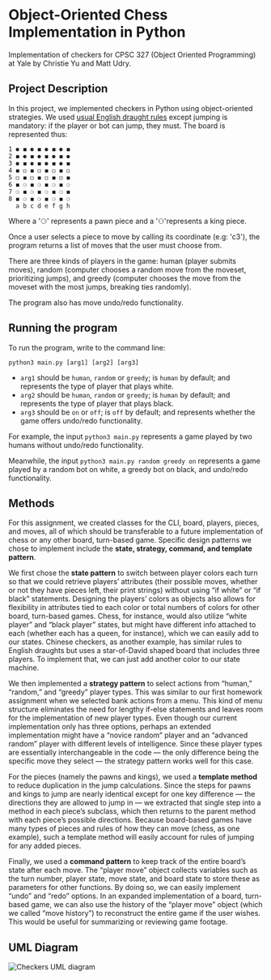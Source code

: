 # Object-Oriented Chess Implementation in Python
Implementation of checkers for CPSC 327 (Object Oriented Programming) at Yale by Christie Yu and Matt Udry.

## Project Description

In this project, we implemented checkers in Python using object-oriented strategies. We used [usual English draught rules](https://en.wikipedia.org/wiki/English_draughts) except jumping is mandatory: if the player or bot can jump, they must. The board is represented thus:

    1 ⚈ ◼ ⚈ ◼ ⚈ ◼ ⚈ ◼
    2 ◼ ⚈ ◼ ⚈ ◼ ⚈ ◼ ⚈
    3 ⚈ ◼ ⚈ ◼ ⚈ ◼ ⚈ ◼
    4 ◼ ◻ ◼ ◻ ◼ ◻ ◼ ◻
    5 ◻ ◼ ◻ ◼ ◻ ◼ ◻ ◼
    6 ◼ ⚆ ◼ ⚆ ◼ ⚆ ◼ ⚆
    7 ⚆ ◼ ⚆ ◼ ⚆ ◼ ⚆ ◼
    8 ◼ ⚆ ◼ ⚆ ◼ ⚆ ◼ ⚆
      a b c d e f g h
      
Where a '⚆' represents a pawn piece and a '⚇'represents a king piece.

Once a user selects a piece to move by calling its coordinate (e.g: 'c3'), the program returns a list of moves that the user must choose from.

There are three kinds of players in the game: human (player submits moves), random (computer chooses a random move from the moveset, prioritizing jumps), and greedy (computer chooses the move from the moveset with the most jumps, breaking ties randomly).

The program also has move undo/redo functionality.

## Running the program

To run the program, write to the command line:

`python3 main.py [arg1] [arg2] [arg3]`

* `arg1` should be `human`, `random` or `greedy`; is `human` by default; and represents the type of player that plays white.
* `arg2` should be `human`, `random` or `greedy`; is `human` by default; and represents the type of player that plays black.
* `arg3` should be `on` or `off`; is `off` by default; and represents whether the game offers undo/redo functionality.

For example, the input `python3 main.py` represents a game played by two humans without undo/redo functionality.

Meanwhile, the input `python3 main.py random greedy on` represents a game played by a random bot on white, a greedy bot on black, and undo/redo functionality.


## Methods

For this assignment, we created classes for the CLI, board, players, pieces, and moves, all of which should be transferable to a future implementation of chess or any other board, turn-based game. Specific design patterns we chose to implement include the **state, strategy, command, and template pattern**.

We first chose the **state pattern** to switch between player colors each turn so that we could retrieve players’ attributes (their possible moves, whether or not they have pieces left, their print strings) without using “if white” or “if black” statements. Designing the players’ colors as objects also allows for flexibility in attributes tied to each color or total numbers of colors for other board, turn-based games. Chess, for instance, would also utilize “white player” and “black player” states, but might have different info attached to each (whether each has a queen, for instance), which we can easily add to our states. Chinese checkers, as another example, has similar rules to English draughts but uses a star-of-David shaped board that includes three players. To implement that, we can just add another color to our state machine.

We then implemented a **strategy pattern** to select actions from “human,” “random,” and “greedy” player types. This was similar to our first homework assignment when we selected bank actions from a menu. This kind of menu structure eliminates the need for lengthy if-else statements and leaves room for the implementation of new player types. Even though our current implementation only has three options, perhaps an extended implementation might have a “novice random” player and an “advanced random” player with different levels of intelligence. Since these player types are essentially interchangeable in the code — the only difference being the specific move they select — the strategy pattern works well for this case.

For the pieces (namely the pawns and kings), we used a **template method** to reduce duplication in the jump calculations. Since the steps for pawns and kings to jump are nearly identical except for one key difference — the directions they are allowed to jump in — we extracted that single step into a method in each piece’s subclass, which then returns to the parent method with each piece’s possible directions. Because board-based games have many types of pieces and rules of how they can move (chess, as one example), such a template method will easily account for rules of jumping for any added pieces.

Finally, we used a **command pattern** to keep track of the entire board’s state after each move. The “player move” object collects variables such as the turn number, player state, move state, and board state to store these as parameters for other functions. By doing so, we can easily implement “undo” and “redo” options. In an expanded implementation of a board, turn-based game, we can also use the history of the “player move” object (which we called “move history”) to reconstruct the entire game if the user wishes. This would be useful for summarizing or reviewing game footage.

## UML Diagram
![Checkers UML diagram](https://user-images.githubusercontent.com/43098796/117768323-3989ac00-b200-11eb-9097-19788a522fd0.png)
